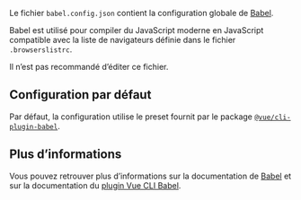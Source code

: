 Le fichier `babel.config.json` contient la configuration globale de [Babel](https://babeljs.io/).

Babel est utilisé pour compiler du JavaScript moderne en JavaScript compatible avec la liste de navigateurs définie dans le fichier `.browserslistrc`.

<doc-alert type="warning">
Il n’est pas recommandé d’éditer ce fichier.
</doc-alert>

## Configuration par défaut

Par défaut, la configuration utilise le preset fournit par le package [`@vue/cli-plugin-babel`](https://cli.vuejs.org/core-plugins/babel.html).

## Plus d’informations

Vous pouvez retrouver plus d’informations sur la documentation de [Babel](https://babeljs.io/docs/en/config-files#project-wide-configuration) et sur la documentation du [plugin Vue CLI Babel](https://cli.vuejs.org/core-plugins/babel.html).
